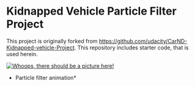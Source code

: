 # Kidnapped Vehicle Particle Filter Project
This project is originally forked from https://github.com/udacity/CarND-Kidnapped-vehicle-Project. This repository includes starter code, that is used herein.

[![Whoops, there should be a picture here!](https://img.youtube.com/vi/oENYCav-mQU/0.jpg)](https://youtu.be/oENYCav-mQU)
* Particle filter animation*
